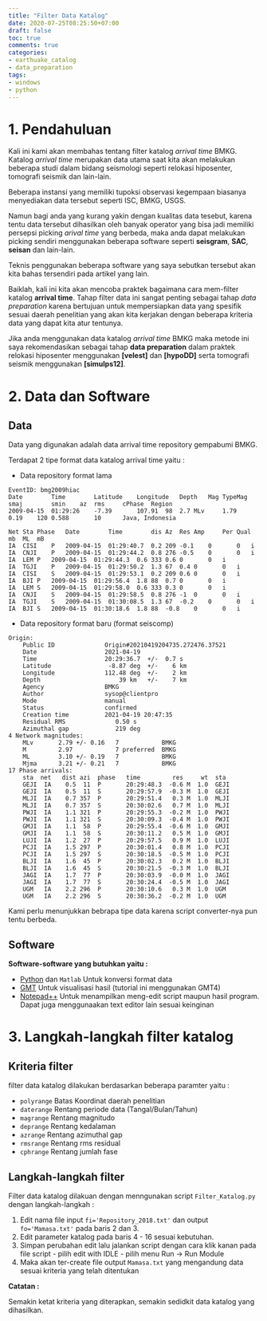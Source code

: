 ```yaml
---
title: "Filter Data Katalog"
date: 2020-07-25T08:25:50+07:00
draft: false
toc: true
comments: true
categories:
- earthuake_catalog
- data_preparation
tags:
- windows
- python
---
```


# 1. Pendahuluan

Kali ini kami akan membahas tentang filter katalog *arrival time* BMKG. Katalog *arrival time* merupakan data utama saat kita akan melakukan beberapa studi dalam bidang seismologi seperti relokasi hiposenter, tomografi seismik dan lain-lain.

Beberapa instansi yang memiliki tupoksi observasi kegempaan biasanya menyediakan data tersebut seperti ISC, BMKG, USGS. 

Namun bagi anda yang kurang yakin dengan kualitas data tesebut, karena tentu data tersebut dihasilkan oleh banyak operator yang bisa jadi memiliki persepsi picking *arival time* yang berbeda, maka anda dapat melakukan picking sendiri menggunakan beberapa software seperti **seisgram**, **SAC**, **seisan** dan lain-lain.

Teknis penggunakan beberapa software yang saya sebutkan tersebut akan kita bahas tersendiri pada artikel yang lain.

Baiklah, kali ini kita akan mencoba praktek bagaimana cara mem-filter katalog **arrival time**. Tahap filter data ini sangat penting sebagai tahap *data preparation* karena bertujuan untuk mempersiapkan data yang spesifik sesuai daerah penelitian yang akan kita kerjakan dengan beberapa kriteria data yang dapat kita atur tentunya.

Jika anda menggunakan data katalog *arrival time* BMKG maka metode ini saya rekomendasikan sebagai tahap **data preparation** dalam praktek relokasi hiposenter menggunakan **[velest]** dan **[hypoDD]** serta tomografi seismik menggunakan **[simulps12]**.




# 2. Data dan Software

## Data

Data yang digunakan adalah data arrival time repository gempabumi BMKG.

Terdapat 2 tipe format data katalog arrival time yaitu :

- Data repository format lama

```
EventID: bmg2009hiac
Date		Time		Latitude	Longitude	Depth	Mag	TypeMag	smaj		smin	az	rms		cPhase	Region
2009-04-15	01:29:26	-7.39		107.91	98	2.7	MLv		1.79		0.19	120	0.588		10		Java, Indonesia    

Net	Sta	Phase	Date		Time		dis	Az	Res	Amp		Per	Qual	mb	ML	mB
IA	CISI	P	2009-04-15	01:29:40.7	0.2	209	-0.1	0		0	i			
IA	CNJI	P	2009-04-15	01:29:44.2	0.8	276	-0.5	0		0	i			
IA	LEM	P	2009-04-15	01:29:44.3	0.6	333	0.6	0		0	i			
IA	TGJI	P	2009-04-15	01:29:50.2	1.3	67	0.4	0		0	i			
IA	CISI	S	2009-04-15	01:29:53.1	0.2	209	0.6	0		0	i			
IA	BJI	P	2009-04-15	01:29:56.4	1.8	88	0.7	0		0	i			
IA	LEM	S	2009-04-15	01:29:58.0	0.6	333	0.3	0		0	i			
IA	CNJI	S	2009-04-15	01:29:58.5	0.8	276	-1	0		0	i			
IA	TGJI	S	2009-04-15	01:30:08.5	1.3	67	-0.2	0		0	i			
IA	BJI	S	2009-04-15	01:30:18.6	1.8	88	-0.8	0		0	i			
```


- Data repository format baru (format seiscomp)

```
Origin:
    Public ID              Origin#20210419204735.272476.37521
    Date                   2021-04-19
    Time                   20:29:36.7  +/-  0.7 s
    Latitude                -8.87 deg  +/-    6 km
    Longitude              112.48 deg  +/-    2 km
    Depth                      39 km   +/-    7 km
    Agency                 BMKG
    Author                 sysop@clientpro
    Mode                   manual
    Status                 confirmed
    Creation time          2021-04-19 20:47:35
    Residual RMS              0.50 s
    Azimuthal gap             219 deg
4 Network magnitudes:
    MLv       2.79 +/- 0.16   7            BMKG
    M         2.97            7 preferred  BMKG
    ML        3.10 +/- 0.19   7            BMKG
    Mjma      3.21 +/- 0.21   7            BMKG
17 Phase arrivals:
    sta  net   dist azi  phase   time         res     wt  sta
    GEJI  IA    0.5  11  P       20:29:48.3  -0.6 M  1.0  GEJI 
    GEJI  IA    0.5  11  S       20:29:57.9  -0.3 M  1.0  GEJI 
    MLJI  IA    0.7 357  P       20:29:51.4   0.3 M  1.0  MLJI 
    MLJI  IA    0.7 357  S       20:30:02.6   0.7 M  1.0  MLJI 
    PWJI  IA    1.1 321  P       20:29:55.3  -0.2 M  1.0  PWJI 
    PWJI  IA    1.1 321  S       20:30:09.3  -0.4 M  1.0  PWJI 
    GMJI  IA    1.1  58  P       20:29:55.4  -0.6 M  1.0  GMJI 
    GMJI  IA    1.1  58  S       20:30:11.2   0.5 M  1.0  GMJI 
    LUJI  IA    1.2  27  P       20:29:57.5   0.9 M  1.0  LUJI 
    PCJI  IA    1.5 297  P       20:30:01.4   0.8 M  1.0  PCJI 
    PCJI  IA    1.5 297  S       20:30:18.5  -0.5 M  1.0  PCJI 
    BLJI  IA    1.6  45  P       20:30:02.3   0.2 M  1.0  BLJI 
    BLJI  IA    1.6  45  S       20:30:21.5  -0.3 M  1.0  BLJI 
    JAGI  IA    1.7  77  P       20:30:03.9  -0.0 M  1.0  JAGI 
    JAGI  IA    1.7  77  S       20:30:24.4  -0.5 M  1.0  JAGI 
    UGM   IA    2.2 296  P       20:30:10.6   0.3 M  1.0  UGM  
    UGM   IA    2.2 296  S       20:30:36.2  -0.2 M  1.0  UGM  
```

Kami perlu menunjukkan bebrapa tipe data karena script converter-nya pun tentu berbeda.


## Software
**Software-software yang butuhkan yaitu :**
  - [Python](https://www.python.org/) dan `Matlab` Untuk konversi format data 
  - [GMT](https://www.generic-mapping-tools.org/) Untuk visualisasi hasil  (tutorial ini menggunakan GMT4) 
  - [Notepad++](https://notepad-plus-plus.org/downloads/) Untuk menampilkan meng-edit script maupun hasil program. Dapat juga menggunaakan text editor lain sesuai keinginan  

# 3. Langkah-langkah filter katalog

## Kriteria filter
filter data katalog dilakukan berdasarkan beberapa paramter yaitu : 

  - `polyrange` Batas Koordinat daerah penelitian 
  - `daterange` Rentang periode data (Tangal/Bulan/Tahun)
  - `magrange` Rentang magnitudo
  - `deprange` Rentang kedalaman
  - `azrange` Rentang azimuthal gap
  - `rmsrange` Rentang rms residual
  - `cphrange` Rentang jumlah fase

## Langkah-langkah filter

Filter data katalog dilakuan dengan menngunakan script `Filter_Katalog.py` dengan langkah-langkah : 

1. Edit nama file input `fi='Repository_2018.txt'` dan output `fo='Mamasa.txt'` pada baris 2 dan 3.
2. Edit parameter katalog pada baris 4 - 16 sesuai kebutuhan.
3. Simpan perubahan edit lalu jalankan script dengan cara klik kanan pada file script - pilih edit with IDLE - pilih menu Run -> Run Module
4. Maka akan ter-create file output `Mamasa.txt` yang mengandung data sesuai kriteria yang telah ditentukan 

**Catatan :**

Semakin ketat kriteria yang diterapkan, semakin sedidkit data katalog yang dihasilkan.
